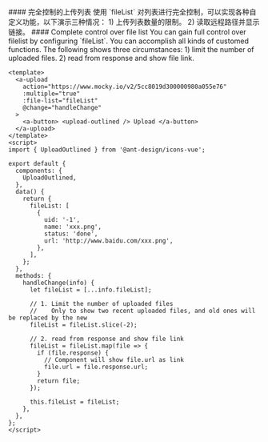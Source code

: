 <cn>
#### 完全控制的上传列表
使用 `fileList` 对列表进行完全控制，可以实现各种自定义功能，以下演示三种情况：
1) 上传列表数量的限制。
2) 读取远程路径并显示链接。
</cn>

<us>
#### Complete control over file list
You can gain full control over filelist by configuring `fileList`. You can accomplish all kinds of customed functions. The following shows three circumstances:
1) limit the number of uploaded files.
2) read from response and show file link.
</us>

```vue
<template>
  <a-upload
    action="https://www.mocky.io/v2/5cc8019d300000980a055e76"
    :multiple="true"
    :file-list="fileList"
    @change="handleChange"
  >
    <a-button> <upload-outlined /> Upload </a-button>
  </a-upload>
</template>
<script>
import { UploadOutlined } from '@ant-design/icons-vue';

export default {
  components: {
    UploadOutlined,
  },
  data() {
    return {
      fileList: [
        {
          uid: '-1',
          name: 'xxx.png',
          status: 'done',
          url: 'http://www.baidu.com/xxx.png',
        },
      ],
    };
  },
  methods: {
    handleChange(info) {
      let fileList = [...info.fileList];

      // 1. Limit the number of uploaded files
      //    Only to show two recent uploaded files, and old ones will be replaced by the new
      fileList = fileList.slice(-2);

      // 2. read from response and show file link
      fileList = fileList.map(file => {
        if (file.response) {
          // Component will show file.url as link
          file.url = file.response.url;
        }
        return file;
      });

      this.fileList = fileList;
    },
  },
};
</script>
```
